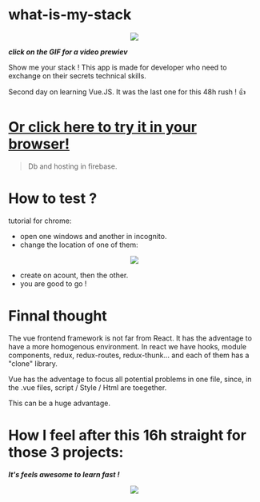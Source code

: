 # what-is-my-stack

<p align="center">
<a href="https://res.cloudinary.com/duydvdaxd/video/upload/v1584300452/Vue-Sprint/what_is_my_stack_1_xpxz5m.mp4"><img src="https://res.cloudinary.com/duydvdaxd/image/upload/v1584301547/Vue-Sprint/what_is_my_stack_1_eqvrmw.gif"></a>
</p>

***click on the GIF for a video prewiev***

Show me your stack !
This app is made for developer who need to exchange on their secrets technical skills.

Second day on learning Vue.JS.
It was the last one for this 48h rush ! 👍

# <a class='text-center' href="https://what-is-my-stack.firebaseapp.com/login">Or click here to try it in your browser!</a>
> Db and hosting in firebase.

# How to test ?
tutorial for chrome:
- open one windows and another in incognito. 
- change the location of one of them:

<p align="center">
  <img src="https://res.cloudinary.com/duydvdaxd/image/upload/v1584302341/Vue-Sprint/changelocation_zwoii4.gif">
</p>

- create on acount, then the other.
- you are good to go !

# Finnal thought
The vue frontend framework is not far from React. It has the adventage to have a more homogenous environment. In react we have hooks, module components, redux, redux-routes, redux-thunk... and each of them has a "clone" library.

Vue has the adventage to focus all potential problems in one file, since, in the .vue files, script / Style / Html are toegether.

This can be a huge advantage.

# How I feel after this 16h straight for those 3 projects:
***It's feels awesome to learn fast !***
<p align="center">
<img src="https://media2.giphy.com/media/QDnqKvag6AqdO/source.gif">
</p>
